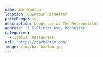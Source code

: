 ```yaml
---
name: Bar Bantam
location: Downtown Rochester
priceRange: $$
description: Lobby bar at The Metropolitan
address: '1 S Clinton Ave, Rochester'
categories:
  - Italian Restaurant
url: 'https://barbantam.com/'
image: /img/bar-bantam.jpg
---
```

